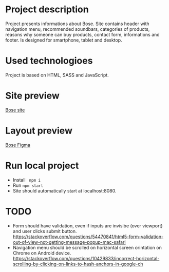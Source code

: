 # Project description
Project presents informations about Bose. Site contains header with navigation menu, recommended soundbars, categories of products, reasons why someone can buy products, contact form, informations and footer. Is designed for smartphone, tablet and desktop.

# Used technologioes
Project is based on HTML, SASS and JavaScript.

# Site preview
[Bose site](https://amadeuszandroid.github.io/layout_miami/)

# Layout preview
[Bose Figma](https://www.figma.com/file/OMjQNb3hg1LKMV4OwyQ3Ao/BOSE?node-id=0%3A1)

# Run local project
- Install ``` npm i```
- Run ```npm start```
- Site should automatically start at localhost:8080.

# TODO
- Form should have validation, even if inputs are invisibe (over viewport) and user clicks submit button. https://stackoverflow.com/questions/54470841/html5-form-validation-out-of-view-not-getting-message-popup-mac-safari
- Navigation menu should be scrolled on horizontal screen orintation on Chrome on Android device. https://stackoverflow.com/questions/10429833/incorrect-horizontal-scrolling-by-clicking-on-links-to-hash-anchors-in-google-ch
